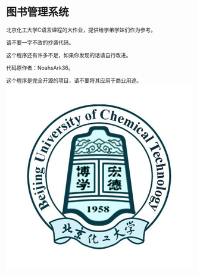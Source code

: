 # 图书管理系统
北京化工大学C语言课程的大作业，提供给学弟学妹们作为参考。

请不要一字不改的抄袭代码。

这个程序还有许多不足，如果你发现的话请自行改进。

代码原作者：NoahsArk36。

这个程序是完全开源的项目，请不要将其应用于商业用途。
![截图](BUCT.jpg)
